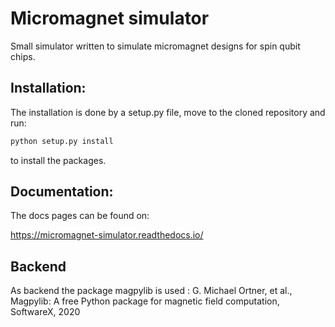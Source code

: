 # Micromagnet simulator
Small simulator written to simulate micromagnet designs for spin qubit chips.

## Installation:
The installation is done by a setup.py file, move to the cloned repository and run:
```bash
python setup.py install
```
to install the packages.

## Documentation:
The docs pages can be found on:

https://micromagnet-simulator.readthedocs.io/

## Backend
As backend the package magpylib is used :
G. Michael Ortner, et al., Magpylib: A free Python package for magnetic field computation, SoftwareX, 2020
